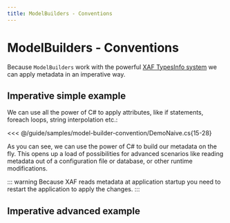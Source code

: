 ```yaml
---
title: ModelBuilders - Conventions
---
```


# ModelBuilders - Conventions

Because `ModelBuilders` work with the powerful [XAF TypesInfo system](https://docs.devexpress.com/eXpressAppFramework/113669/concepts/business-model-design/types-info-subsystem) we can apply metadata in an imperative way.

## Imperative simple example

We can use all the power of C# to apply attributes, like if statements, foreach loops, string interpolation etc.:

<<< @/guide/samples/model-builder-convention/DemoNaive.cs{15-28}

As you can see, we can use the power of C# to build our metadata on the fly. This opens up a load of possibilities for advanced scenarios like reading metadata out of a configuration file or database, or other runtime modifications.

::: warning
Because XAF reads metadata at application startup you need to restart the application to apply the changes.
:::

## Imperative advanced example

